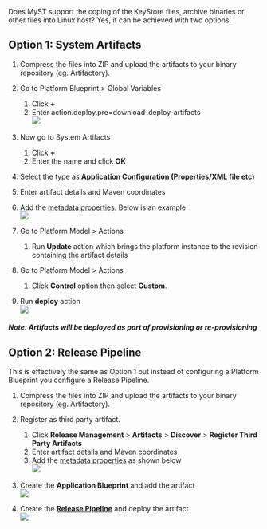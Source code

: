 Does MyST support the coping of the KeyStore files, archive binaries or other files into Linux host? Yes, it can be achieved with two options.


## Option 1: System Artifacts

1. Compress the files into ZIP and upload the artifacts to your binary repository (eg. Artifactory).

2. Go to Platform Blueprint > Global Variables
   1. Click **+**
   2. Enter action.deploy.pre=download-deploy-artifacts<br>![](img/system-artifacts-global-variable.png)
3. Now go to System Artifacts
   1. Click **+**
   2. Enter the name and click **OK**
4. Select the type as **Application Configuration (Properties/XML file etc)**
5. Enter artifact details and Maven coordinates
6. Add the [metadata properties](https://docs.rubiconred.com/myst-studio/appendix/artifact/#application-configuration-propertiesxml). Below is an example<br>![](img/System-Artifact.png)
7. Go to Platform Model > Actions
   1. Run **Update** action which brings the platform instance to the revision containing the artifact details
8. Go to Platform Model > Actions
   1. Click **Control** option then select **Custom**.
9. Run **deploy** action<br>![](img/Custom-Action.png)
##### Note: Artifacts will be deployed as part of provisioning or re-provisioning


## Option 2: Release Pipeline

This is effectively the same as Option 1 but instead of configuring a Platform Blueprint you configure a Release Pipeline.

1. Compress the files into ZIP and upload the artifacts to your binary repository (eg. Artifactory).
2. Register as third party artifact.
   1. Click **Release Management** > **Artifacts** > **Discover** > **Register Third Party Artifacts**
   2. Enter artifact details and Maven coordinates
   3. Add the [metadata properties](https://docs.rubiconred.com/myst-studio/appendix/artifact/#application-configuration-propertiesxml) as shown below <br>![](img/Third-party-artifact.png)
3. Create the **Application Blueprint** and add the artifact<br>![](img/Application-Blueprint.png)

4. Create the **[Release Pipeline](https://docs.rubiconred.com/myst-studio/release/pipeline/)** and deploy the artifact<br>![](img/Release-Pipeline.png)
